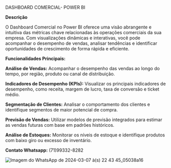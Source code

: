 DASHBOARD COMERCIAL- POWER BI

**Descrição**

O Dashboard Comercial no Power BI oferece uma visão abrangente e intuitiva das métricas chave relacionadas às operações comerciais da sua empresa. Com visualizações dinâmicas e interativas, você pode acompanhar o desempenho de vendas, analisar tendências e identificar oportunidades de crescimento de forma rápida e eficiente.

**Funcionalidades Principais:**

**Análise de Vendas:** Acompanhar o desempenho das vendas ao longo do tempo, por região, produto ou canal de distribuição.

**Indicadores de Desempenho (KPIs):** Visualizar os principais indicadores de desempenho, como receita, margem de lucro, taxa de conversão e ticket médio.

**Segmentação de Clientes:** Analisar o comportamento dos clientes e identifique segmentos de maior potencial de compra.

**Previsão de Vendas:** Utilizar modelos de previsão integrados para estimar as vendas futuras com base em padrões históricos.

**Análise de Estoques:** Monitorar os níveis de estoque e identifique produtos com baixo giro ou excesso de inventário.


**Contato Whatsapp:**
 (71)99332-8282

 ![Imagem do WhatsApp de 2024-03-07 à(s) 22 43 45_05038a16](https://github.com/Ana576/Ana-Vit-ria/assets/82422887/148f8b36-3607-4a92-81f0-15573aab99ac)



